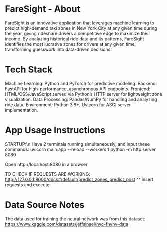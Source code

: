 # FareSight - About
FareSight is an innovative application that leverages machine learning to predict high-demand taxi zones in New York City at any given time during the year, giving rideshare drivers a competitive edge to maximize their income. By analyzing historical ride data and its patterns, FareSight identifies the most lucrative zones for drivers at any given time, transforming guesswork into data-driven decisions.

# Tech Stack
Machine Learning: Python and PyTorch for predictive modeling.
Backend: FastAPI for high-performance, asynchronous API endpoints.
Frontend: HTML/CSS/JavaScript served via Python’s HTTP server for lightweight zone visualization.
Data Processing: Pandas/NumPy for handling and analyzing ride data.
Environment: Python 3.8+, Uvicorn for ASGI server implementation.

# App Usage Instructions
STARTUP:\n
  Have 2 terminals running simultaneously, and input these commands:
      uvicorn main:app --reload --workers 1
      python -m http.server 8080
  
  Open http://localhost:8080 in a browser

TO CHECK IF REQUESTS ARE WORKING:
    http://127.0.0.1:8000/docs#/default/predict_zones_predict_post
    ^^ insert requests and execute

# Data Source Notes
The data used for training the neural network was from this dataset: https://www.kaggle.com/datasets/jeffsinsel/nyc-fhvhv-data
